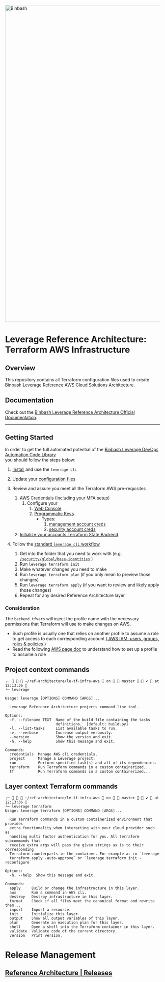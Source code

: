 <a href="https://github.com/binbashar">
    <img src="https://raw.githubusercontent.com/binbashar/le-ref-architecture-doc/master/docs/assets/images/logos/binbash-leverage-banner.png" width="1032" align="left" alt="Binbash"/>
</a>
<br clear="left"/>

# Leverage Reference Architecture: Terraform AWS Infrastructure

## Overview
This repository contains all Terraform configuration files used to create Binbash Leverage Reference AWS Cloud
Solutions Architecture.

## Documentation
Check out the [Binbash Leverage Reference Architecture Official Documentation](https://leverage.binbash.com.ar).

---

## Getting Started

In order to get the full automated potential of the
[Binbash Leverage DevOps Automation Code Library](https://leverage.binbash.com.ar/how-it-works/code-library/code-library/)  
you should follow the steps below:

1. [Install](https://leverage.binbash.com.ar/first-steps/local-setup/) and use the `leverage cli`
2. Update your [configuration files](https://leverage.binbash.com.ar/user-guide/ref-architecture-aws/configs/)
3. Review and assure you meet all the Terraform AWS pre-requisites
   1. AWS Credentials (Including your MFA setup)
      1. Configure your
          1. [Web Console](https://leverage.binbash.com.ar/first-steps/post-deployment/#get-the-temporary-password-to-access-aws-console)
          2. [Programmatic Keys](https://leverage.binbash.com.ar/first-steps/post-deployment/#configure-the-new-credentials)
              - Types:
                  1. [management account creds](https://leverage.binbash.com.ar/user-guide/features/identities/credentials/#management-credentials)
                  2. [security account creds](https://leverage.binbash.com.ar/user-guide/features/identities/credentials/#security-credentials)
    2. [Initialize your accounts Terraform State Backend](https://leverage.binbash.com.ar/user-guide/base-workflow/repo-le-tf-infra-aws-tf-state/)

4. Follow the [standard `leverage cli` workflow](https://leverage.binbash.com.ar/user-guide/base-workflow/repo-le-tf-infra/)
    1. Get into the folder that you need to work with (e.g. [`/security/global/base-identities`](https://github.com/binbashar/le-tf-infra-aws/tree/master/security/global/base-identities) )
    2. Run `leverage terraform init`
    3. Make whatever changes you need to make
    4. Run `leverage terraform plan` (if you only mean to preview those changes)
    5. Run `leverage terraform apply` (if you want to review and likely apply those changes)
    6. Repeat for any desired Reference Architecture layer

### Consideration

The `backend.tfvars` will inject the profile name with the necessary permissions that Terraform will
use to make changes on AWS.
* Such profile is usually one that relies on another profile to assume a role to get access to
  each corresponding account [( AWS IAM: users, groups, roles & policies )](https://leverage.binbash.com.ar/how-it-works/features/identities/identities/)
* Read the following [AWS page doc](https://docs.aws.amazon.com/cli/latest/userguide/cli-configure-role.html)
  to understand how to set up a profile to assume a role


## Project context commands
```shell
╭─    ~/ref-architecture/le-tf-infra-aws  on   master · ✔  at 12:13:36 
╰─ leverage

Usage: leverage [OPTIONS] COMMAND [ARGS]...

  Leverage Reference Architecture projects command-line tool.

Options:
  -f, --filename TEXT  Name of the build file containing the tasks
                       definitions.  [default: build.py]
  -l, --list-tasks     List available tasks to run.
  -v, --verbose        Increase output verbosity.
  --version            Show the version and exit.
  -h, --help           Show this message and exit.

Commands:
  credentials  Manage AWS cli credentials.
  project      Manage a Leverage project.
  run          Perform specified task(s) and all of its dependencies.
  terraform    Run Terraform commands in a custom containerized...
  tf           Run Terraform commands in a custom containerized...
```

## Layer context Terraform commands
```shell
╭─    ~/ref-architecture/le-tf-infra-aws  on   master · ✔  at 12:13:36 
╰─ leverage terraform
Usage: leverage terraform [OPTIONS] COMMAND [ARGS]...

  Run Terraform commands in a custom containerized environment that provides
  extra functionality when interacting with your cloud provider such as
  handling multi factor authentication for you. All terraform subcommands that
  receive extra args will pass the given strings as is to their corresponding
  Terraform counterparts in the container. For example as in `leverage
  terraform apply -auto-approve` or `leverage terraform init -reconfigure`

Options:
  -h, --help  Show this message and exit.

Commands:
  apply     Build or change the infrastructure in this layer.
  aws       Run a command in AWS cli.
  destroy   Destroy infrastructure in this layer.
  format    Check if all files meet the canonical format and rewrite them...
  import    Import a resource.
  init      Initialize this layer.
  output    Show all output variables of this layer.
  plan      Generate an execution plan for this layer.
  shell     Open a shell into the Terraform container in this layer.
  validate  Validate code of the current directory.
  version   Print version.
```

# Release Management
## [**Reference Architecture | Releases**](https://github.com/binbashar/le-tf-infra-aws/releases)
